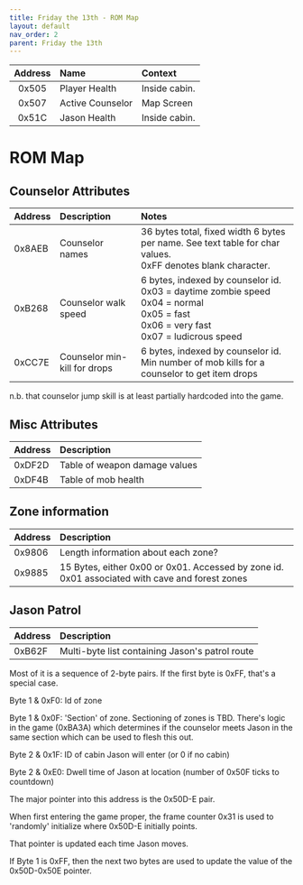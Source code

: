 ```yaml
---
title: Friday the 13th - ROM Map
layout: default
nav_order: 2
parent: Friday the 13th
---
```


| Address | Name | Context       |
| :---:   | :--- | :---          |
| 0x505   | Player Health    | Inside cabin. | 
| 0x507   | Active Counselor | Map Screen |
| 0x51C   | Jason Health     | Inside cabin. | 

# ROM Map

## Counselor Attributes

| Address   | Description               | Notes |
| :---      | :---                      | :---  |
| 0x8AEB | Counselor names              | 36 bytes total, fixed width 6 bytes per name. See text table for char values. <br />0xFF denotes blank character.|
| 0xB268 | Counselor walk speed         | 6 bytes, indexed by counselor id. <br />0x03 = daytime zombie speed<br />0x04 = normal<br />0x05 = fast<br />  0x06 = very fast<br /> 0x07 = ludicrous speed |
| 0xCC7E | Counselor min-kill for drops | 6 bytes, indexed by counselor id. Min number of mob kills for a counselor to get item drops   |

n.b. that counselor jump skill is at least partially hardcoded into the game.

## Misc Attributes

| Address   | Description             |
| :--    | :--             | 
| 0xDF2D | Table of weapon damage values |
| 0xDF4B | Table of mob health           |

## Zone information

| Address   | Description             |
| :--    | :--             | 
| 0x9806 | Length information about each zone?             |
| 0x9885 | 15 Bytes, either 0x00 or 0x01. Accessed by zone id. 0x01 associated with cave and forest zones |


## Jason Patrol 

| Address   | Description             |
| :--    | :--             | 
| 0xB62F | Multi-byte list containing Jason's patrol route |

Most of it is a sequence of 2-byte pairs. If the first byte is 0xFF, that's a special case.

Byte 1 & 0xF0: Id of zone 

Byte 1 & 0x0F: 'Section' of zone. Sectioning of zones is TBD. There's logic in the game (0xBA3A) which determines if the counselor meets Jason in the same section which can be used to flesh this out.

Byte 2 & 0x1F: ID of cabin Jason will enter (or 0 if no cabin)

Byte 2 & 0xE0: Dwell time of Jason at location (number of 0x50F ticks to countdown)

The major pointer into this address is the 0x50D-E pair.

When first entering the game proper, the frame counter 0x31 is used to 'randomly' initialize where 0x50D-E initially points.

That pointer is updated each time Jason moves.

If Byte 1 is 0xFF, then the next two bytes are used to update the value of the 0x50D-0x50E pointer.
